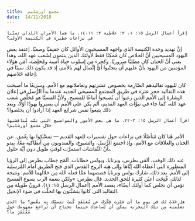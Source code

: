 ```yaml
---
title:  مجمع أورشليم
date:  14/11/2018
---
```


`إقرأ أعمال الرسل ١٥: ١، ٢؛ غلاطية ٢: ١١-١٤. ما هما الأمران اللذان تسبَّبا في نزاعات خطيرة في الكنيسة الأولى؟`

إنَّ تهديد وحدة الكنيسة الذي واجهه المسيحيون الأوائل كان حقيقيًا وصعبًا. إعتقد بعض اليهود المسيحيين أنَّ الخلاص كان مُمكِنًا فقط لأولئك الذين ينتمون لِشَعب عهد الله، وهذا يعني أنَّ الختان كان مطلبًا ضروريًا. وكجزء مِن إسلوب حياة أمينة ومُخلِصة، آمَن هؤلاء المؤمنين من اليهود بأنَّ عليهم أن يتجنَّبوا أيَّ إتِّصال لهم بالأمم، إذ قد يكون ذلك سببًا في إعاقة خَلاصهم.

كان لليهود تقاليدهم الصَّارِمة بخصوص عشرتهم وتعاملاتهم مع الأمم. وسريعًا ما أصبحت هذه التقاليد حجر عثرة في طريق المجتمع المسيحي الجديد عندما بدأ الرُّسل في إعلان البِشارة إلى الأمم الذين رغبوا أن يُصبحوا أتباعًا للمسيح. ولأنَّ المسيَّا هو مُخلِّص شعب عهد الله، كما جاء في نبوَّات العهد القديم، ألم يكن على الأمم أن يصيروا يهودًا أوّلًا، وبعد ذلك يتبعوا نفس شرائِع العهد إذا أرادوا أن يخلصوا؟

`اقرأ أعمال الرسل ١٥: ٣-٢٢. ما هي بعض الأمور والمواضيع التي تمَّت مُناقشتها خلال مجمع أورشليم؟`

الأمر هُنا كان مُتأصِّلًا في نِزاعات حول تفسيرات للعهد القديم — تمسَّكوا بها بِعُمق، عن الختان والعلاقات مع الأمم. وإذ اجتمع الرُّسل، والشيوخ، والمندوبون مِن أنطاكية معًا، يبدو بأنَّ النِّقاشات استمرَّت لوقتٍ طويل دون أيَّة حلول.

عند ذلك الوقت، ألقى بطرس، وبرنابا، وبولس خطابات. ألمَح خِطاب بطرس إلى الرؤيا المنظورة التي أعطاه الله إيَّاها وإلى هِبة الروح القدس الذي فتح الطريق أمام المُرسلية إلى الأمم. بعد ذلك، شارك بولس وبرنابا قصصهما عمَّا فعله الله مِن خلالهما للأمم. ونتيجة لذلك، فُتِحَت أعيُن كثيرة للحق الجديد. قال بطرس: «ولكن بنعمة الرب يسوع المسيح نؤمن أن نخلص كما أولئك أيضًا»، يقصد الأمم (أعمال الرسل ١٥: ١١). قرونٌ طويلة مِن التقاليد التي كانوا يتشبَّثون بها انحلَّت في ضوء الإنجيل.

`هل حَدَثَ لك في يومٍ ما أن غيَّرت فِكْرَك عن مُعتَقَدٍ كُنتَ تتمسَّك به بعُمق؟ ما الذي تعلَّمته مِن تلك التجربة يمكن أن يُساعدك حينما تحتاج أن تُراجع مفهومك حول مُعْتَقَدٍ ما؟`